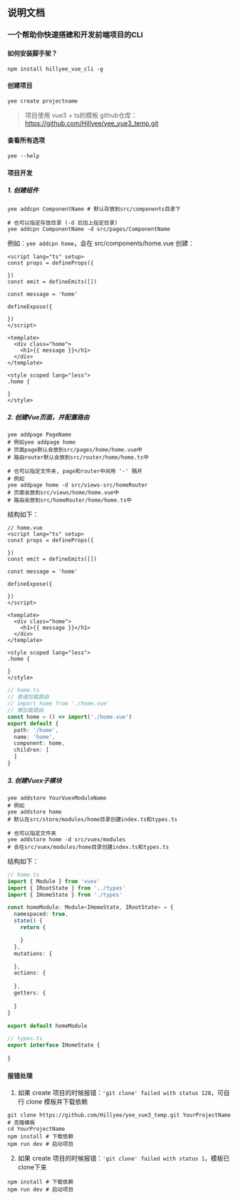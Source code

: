 ## 说明文档

### 一个帮助你快速搭建和开发前端项目的CLI

#### 如何安装脚手架？

```shell
npm install hillyee_vue_cli -g
```

#### 创建项目

```shell
yee create projectname
```
> 项目使用 vue3 + ts的模板
> github仓库：https://github.com/Hillyee/yee_vue3_temp.git

#### 查看所有选项

```shell
yee --help
```

#### 项目开发

##### 1. 创建组件

```shell
yee addcpn ComponentName # 默认存放到src/components目录下

# 也可以指定存放目录 (-d 后加上指定目录)
yee addcpn ComponentName -d src/pages/ComponentName
```

例如：`yee addcpn home`，会在 src/components/home.vue 创建：

```vue
<script lang="ts" setup>
const props = defineProps({
  
})
const emit = defineEmits([])

const message = 'home'

defineExpose({
  
})
</script>

<template>
  <div class="home">
    <h1>{{ message }}</h1>
  </div>
</template>

<style scoped lang="less">
.home {

}
</style>
```

##### 2. 创建Vue页面，并配置路由

```shell
yee addpage PageName 
# 例如yee addpage home
# 页面page默认会放到src/pages/home/home.vue中
# 路由router默认会放到src/router/home/home.ts中

# 也可以指定文件夹, page和router中间用 '-' 隔开
# 例如
yee addpage home -d src/views-src/homeRouter
# 页面会放到src/views/home/home.vue中
# 路由会放到src/homeRouter/home/home.ts中
```

结构如下：

```vue
// home.vue
<script lang="ts" setup>
const props = defineProps({
  
})
const emit = defineEmits([])

const message = 'home'

defineExpose({
  
})
</script>

<template>
  <div class="home">
    <h1>{{ message }}</h1>
  </div>
</template>

<style scoped lang="less">
.home {

}
</style>
```

```ts
// home.ts
// 普通加载路由
// import home from './home.vue'
// 懒加载路由
const home = () => import('./home.vue')
export default {
  path: '/home',
  name: 'home',
  component: home,
  children: [
  ]
}
```

##### 3. 创建Vuex子模块

```shell
yee addstore YourVuexModuleName 
# 例如
yee addstore home
# 默认在src/store/modules/home目录创建index.ts和types.ts

# 也可以指定文件夹
yee addstore home -d src/vuex/modules 
# 会在src/vuex/modules/home目录创建index.ts和types.ts
```

结构如下：

```ts
// home.ts
import { Module } from 'vuex'
import { IRootState } from '../types'
import { IHomeState } from './types'

const homeModule: Module<IHomeState, IRootState> = {
  namespaced: true,
  state() {
    return {

    }
  },
  mutations: {

  },
  actions: {
   
  },
  getters: {
    
  }
}

export default homeModule
```

```ts
// types.ts
export interface IHomeState {
  
}
```

#### 报错处理

1. 如果 create 项目的时候报错：`'git clone' failed with status 128`，可自行 clone 模板并下载依赖

```shell
git clone https://github.com/Hillyee/yee_vue3_temp.git YourProjectName # 克隆模板
cd YourProjectName
npm install # 下载依赖
npm run dev # 启动项目
```

2. 如果 create 项目的时候报错：`'git clone' failed with status 1`，模板已 clone下来

```shell
npm install # 下载依赖
npm run dev # 启动项目
```
